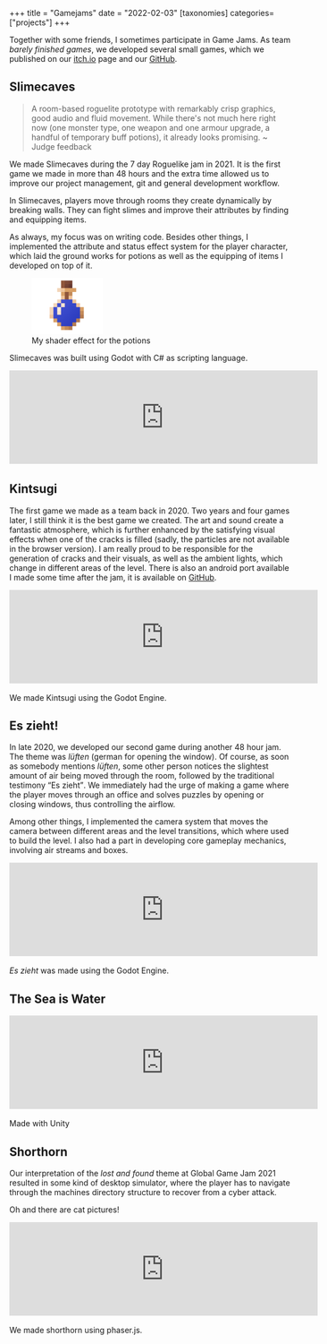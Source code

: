 +++
title = "Gamejams"
date = "2022-02-03"
[taxonomies]
categories=["projects"]
+++

Together with some friends, I sometimes participate in Game Jams. As team _barely finished games_, we developed several small games, which we published on our [itch.io](https://barely-finished-games.itch.io) page and our [GitHub](https://github.com/BarelyFinishedGames).

<!-- more -->

## Slimecaves

> A room-based roguelite prototype with remarkably crisp graphics, good audio and fluid movement. While there's not much here right now (one monster type, one weapon and one armour upgrade, a handful of temporary buff potions), it already looks promising. ~ Judge feedback

We made Slimecaves during the 7 day Roguelike jam in 2021. It is the first game we made in more than 48 hours and the extra time allowed us to improve our project management, git and general development workflow.

In Slimecaves, players move through rooms they create dynamically by breaking walls. They can fight slimes and improve their attributes by finding and equipping items.

As always, my focus was on writing code. Besides other things, I implemented the attribute and status effect system for the player character, which laid the ground works for potions as well as the equipping of items I developed on top of it.

<figure>
    <img src="potion.gif" height="100" alt="potion">
    <figcaption>My shader effect for the potions</figcaption>
</figure>

Slimecaves was built using Godot with C# as scripting language.

<iframe src="https://itch.io/embed/956917?linkback=true" width="552" height="167" frameborder="0"><a href="https://barely-finished-games.itch.io/slimecaves">Slimecaves by barely-finished-games</a></iframe>


## Kintsugi

The first game we made as a team back in 2020. Two years and four games later, I still think it is the best game we created. The art and sound create a fantastic atmosphere, which is further enhanced by the satisfying visual effects when one of the cracks is filled (sadly, the particles are not available in the browser version). I am really proud to be responsible for the generation of cracks and their visuals, as well as the ambient lights, which change in different areas of the level. There is also an android port available I made some time after the jam, it is available on [GitHub](https://github.com/tufteddeer/kintsugi/releases/tag/v0.1_android).


<iframe src="https://itch.io/embed/821784?linkback=true" width="552" height="167" frameborder="0"><a href="https://barely-finished-games.itch.io/kintsugi">Kintsugi by barely-finished-games</a></iframe>

We made Kintsugi using the Godot Engine.

## Es zieht!

In late 2020, we developed our second game during another 48 hour jam. The theme was _lüften_ (german for opening the window). Of course, as soon as somebody mentions _lüften_, some other person notices the slightest amount of air being moved through the room, followed by the traditional testimony <q>Es zieht</q>. We immediately had the urge of making a game where the player moves through an office and solves puzzles by opening or closing windows, thus controlling the airflow.

Among other things, I implemented the camera system that moves the camera between different areas and the level transitions, which where used to build the level. I also had a part in developing core gameplay mechanics, involving air streams and boxes.

<iframe src="https://itch.io/embed/821708?linkback=true" width="552" height="167" frameborder="0"><a href="https://barely-finished-games.itch.io/es-zieht">Es zieht! by barely-finished-games</a></iframe>

_Es zieht_ was made using the Godot Engine.

## The Sea is Water

<iframe src="https://itch.io/embed/1376693?linkback=true" width="552" height="167" frameborder="0"><a href="https://barely-finished-games.itch.io/the-sea-is-water">The Sea is Water by barely-finished-games</a></iframe>

Made with Unity

## Shorthorn

Our interpretation of the _lost and found_ theme at Global Game Jam 2021 resulted in some kind of desktop simulator, where the player has to navigate through the machines directory structure to recover from a cyber attack.

Oh and there are cat pictures!

<iframe src="https://itch.io/embed/903558?linkback=true" width="552" height="167" frameborder="0"><a href="https://barely-finished-games.itch.io/shorthorn">shorthorn by barely-finished-games</a></iframe>

We made shorthorn using phaser.js.
